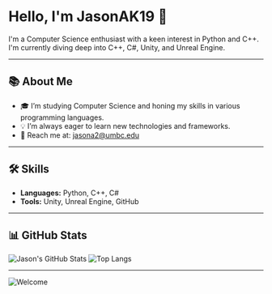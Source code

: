 # Hello, I'm JasonAK19 👋

I'm a Computer Science enthusiast with a keen interest in Python and C++. I'm currently diving deep into C++, C#, Unity, and Unreal Engine.

---

## 📚 About Me

- 🎓 I’m studying Computer Science and honing my skills in various programming languages.
- 💡 I’m always eager to learn new technologies and frameworks.
- 📧 Reach me at: [jasona2@umbc.edu](mailto:jasona2@umbc.edu)

---

## 🛠️ Skills

- **Languages:** Python, C++, C#
- **Tools:** Unity, Unreal Engine, GitHub

---

## 📊 GitHub Stats

![Jason's GitHub Stats](https://github-readme-stats.vercel.app/api?username=JasonAK19&show_icons=true&theme=dark)
![Top Langs](https://github-readme-stats.vercel.app/api/top-langs/?username=JasonAK19&layout=compact&theme=dark)

---

![Welcome](https://media.giphy.com/media/3oEjI6SIIHBdRxXI40/giphy.gif)

<!---
JasonAK19/JasonAK19 is a ✨ special ✨ repository because its `README.md` (this file) appears on your GitHub profile.
You can click the Preview link to take a look at your changes.
--->

<!---
JasonAK19/JasonAK19 is a ✨ special ✨ repository because its `README.md` (this file) appears on your GitHub profile.
You can click the Preview link to take a look at your changes.
--->
